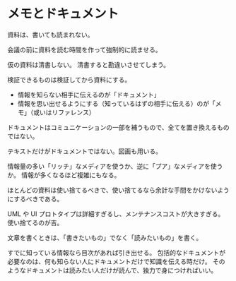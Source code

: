 # メモとドキュメント

資料は、書いても読まれない。

会議の前に資料を読む時間を作って強制的に読ませる。

仮の資料は清書しない。
清書すると勘違いさせてしまう。

検証できるものは検証してから資料にする。

- 情報を知らない相手に伝えるのが「ドキュメント」
- 情報を思い出せるようにする（知っているはずの相手に伝える）のが「メモ」（或いはリファレンス）

ドキュメントはコミュニケーションの一部を補うもので、全てを置き換えるものではない。

テキストだけがドキュメントではない。図画も用いる。

情報量の多い「リッチ」なメディアを使うか、逆に「プア」なメディアを使うか。
情報が多くなるほど複雑にもなる。

ほとんどの資料は使い捨てるべきで、使い捨てるなら余計な手間をかけないようにするべきである。

UML や UI プロトタイプは詳細すぎるし、メンテナンスコストが大きすぎる。使い捨てるのが吉。

文章を書くときは、「書きたいもの」でなく「読みたいもの」を書く。

すでに知っている情報なら目次があれば引き出せる。
包括的なドキュメントが必要なのは、何も知らない人にドキュメントだけで知識を伝える時だけ。
そのようなドキュメントは読みたい人だけが読んで、独力で身につければいい。
